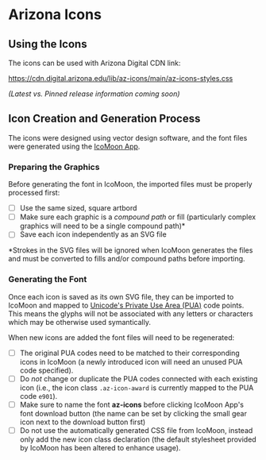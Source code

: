 # Arizona Icons

## Using the Icons
The icons can be used with Arizona Digital CDN link:

https://cdn.digital.arizona.edu/lib/az-icons/main/az-icons-styles.css

*(Latest vs. Pinned release information coming soon)*

## Icon Creation and Generation Process
The icons were designed using vector design software, and the font files were generated using the [IcoMoon App](https://icomoon.io/app).


### Preparing the Graphics
Before generating the font in IcoMoon, the imported files must be properly processed first:

- [ ] Use the same sized, square artbord
- [ ] Make sure each graphic is a *compound path* or fill (particularly complex graphics will need to be a single compound path)\*
- [ ] Save each icon independently as an SVG file

\*Strokes in the SVG files will be ignored when IcoMoon generates the files and must be converted to fills and/or compound paths before importing. 

### Generating the Font
Once each icon is saved as its own SVG file, they can be imported to IcoMoon and mapped to [Unicode's Private Use Area (PUA)](https://en.wikipedia.org/wiki/Private_Use_Areas) code points. This means the glyphs will not be associated with any letters or characters which may be otherwise used symantically.

When new icons are added the font files will need to be regenerated:

- [ ] The original PUA codes need to be matched to their corresponding icons in IcoMoon (a newly introduced icon will need an unused PUA code specified).
- [ ] Do _not_ change or duplicate the PUA codes connected with each existing icon (i.e., the icon class `.az-icon-award` is currently mapped to the PUA code `e901`).
- [ ] Make sure to name the font **az-icons** before clicking IcoMoon App's font download button (the name can be set by clicking the small gear icon next to the download button first)
- [ ] Do not use the automatically generated CSS file from IcoMoon, instead only add the new icon class declaration (the default stylesheet provided by IcoMoon has been altered to enhance usage).